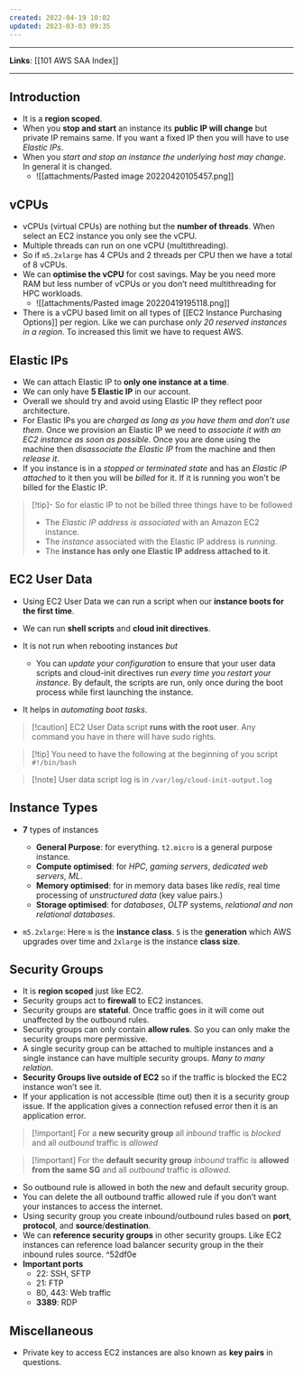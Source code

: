 ```yaml
---
created: 2022-04-19 10:02
updated: 2023-03-03 09:35
---
```

---
**Links**: [[101 AWS SAA Index]]

---
## Introduction
- It is a **region scoped**.
- When you **stop and start** an instance its **public IP will change** but private IP remains same. If you want a fixed IP then you will have to use *Elastic IPs*.
- When you *start and stop an instance the underlying host may change*. In general it is changed.
	- ![[attachments/Pasted image 20220420105457.png]]

## vCPUs
- vCPUs (virtual CPUs) are nothing but the **number of threads**. When select an EC2 instance you only see the vCPU.
- Multiple threads can run on one vCPU (multithreading).
- So if `m5.2xlarge` has 4 CPUs and 2 threads per CPU then we have a total of 8 vCPUs.
- We can **optimise the vCPU** for cost savings. May be you need more RAM but less number of vCPUs or you don’t need multithreading for HPC workloads.
	- ![[attachments/Pasted image 20220419195118.png]]
- There is a vCPU based limit on all types of [[EC2 Instance Purchasing Options]] per region. Like we can purchase *only 20 reserved instances in a region*. To increased this limit we have to request AWS.

## Elastic IPs
-  We can attach Elastic IP to **only one instance at a time**.
- We can only have **5 Elastic IP** in our account.
- Overall we should try and avoid using Elastic IP they reflect poor architecture.
- For Elastic IPs you are *charged as long as you have them and don’t use them*. Once we provision an Elastic IP we need to *associate it with an EC2 instance as soon as possible*. Once you are done using the machine then *disassociate the Elastic IP* from the machine and then *release it*.
- If you instance is in a *stopped or terminated state* and has an *Elastic IP attached* to it then you will be *billed* for it. If it is running you won't be billed for the Elastic IP.

> [!tip]- So for elastic IP to not be billed three things have to be followed
> - The *Elastic IP address is associated* with an Amazon EC2 instance.
> - The *instance* associated with the Elastic IP address is *running*.
> - The **instance has only one Elastic IP address attached to it**.

## EC2 User Data
- Using EC2 User Data we can run a script when our **instance boots for the first time**.
- We can run **shell scripts** and **cloud init directives**.
- It is not run when rebooting instances *but*
	- You can *update your configuration* to ensure that your user data scripts and cloud-init directives run *every time you restart your instance*. By default, the scripts are run, only once during the boot process while first launching the instance.

- It helps in *automating boot tasks*.

> [!caution] EC2 User Data script **runs with the root user**. Any command you have in there will have sudo rights.

> [!tip] You need to have the following at the beginning of you script `#!/bin/bash`

> [!note] User data script log is in `/var/log/cloud-init-output.log`

## Instance Types
- **7** types of instances
	- **General Purpose**: for everything. `t2.micro` is a general purpose instance.
	- **Compute optimised**: for *HPC*, *gaming servers*, *dedicated web servers*, *ML*.
	- **Memory optimised**: for in memory data bases like *redis*, real time processing of *unstructured data* (key value pairs.)
	- **Storage optimised**: for *databases*, *OLTP* systems, *relational and non relational databases*.

- `m5.2xlarge`: Here `m` is the **instance class**. `5` is the **generation** which AWS upgrades over time and `2xlarge` is the instance **class size**.

## Security Groups
- It is **region scoped** just like EC2.
- Security groups act to **firewall** to EC2 instances.
- Security groups are **stateful**. Once traffic goes in it will come out unaffected by the outbound rules.
- Security groups can only contain **allow rules**. So you can only make the security groups more permissive.
- A single security group can be attached to multiple instances and a single instance can have multiple security groups. *Many to many relation*.
- **Security Groups live outside of EC2** so if the traffic is blocked the EC2 instance won’t see it.
-  If your application is not accessible (time out) then it is a security group issue. If the application gives a connection refused error then it is an application error.

>[!important] For a **new security group** all *inbound* traffic is *blocked* and all *outbound* traffic is *allowed*

>[!important] For the **default security group** *inbound* traffic is **allowed from the same SG** and all *outbound* traffic is *allowed*.

- So outbound rule is allowed in both the new and default security group.
- You can delete the all outbound traffic allowed rule if you don’t want your instances to access the internet.
- Using security group you create inbound/outbound rules based on **port**, **protocol**, and **source**/**destination**.
- We can **reference security groups** in other security groups. Like EC2 instances can reference load balancer security group in the their inbound rules source. ^52df0e
- **Important ports** 
	- 22: SSH, SFTP
	- 21: FTP
	- 80, 443: Web traffic
	- **3389**: RDP

## Miscellaneous
- Private key to access EC2 instances are also known as **key pairs** in questions.
